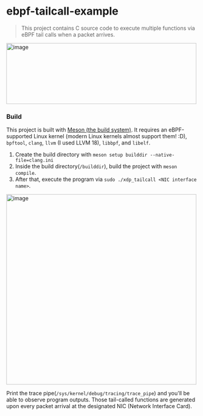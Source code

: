 # ebpf-tailcall-example
> This project contains C source code to execute multiple functions via eBPF tail calls when a packet arrives.

<img width="500" height="160" alt="image" src="https://github.com/user-attachments/assets/0b80e0d4-89e4-445e-be73-6b7983afb9c2" />

### Build
This project is built with [Meson (the build system)](https://mesonbuild.com/index.html).
It requires an eBPF-supported Linux kernel (modern Linux kernels almost support them! :D), `bpftool`, `clang`, `llvm` (I used LLVM 18), `libbpf`, and `libelf`.

1. Create the build directory with `meson setup builddir --native-file=clang.ini`
2. Inside the build directory(`/builddir`), build the project with `meson compile`.
3. After that, execute the program via `sudo ./xdp_tailcall <NIC interface name>`.
<img width="500" height="500" alt="image" src="https://github.com/user-attachments/assets/84476df5-d005-4c70-a6c3-4ccf29c43d1e" />

Print the trace pipe(`/sys/kernel/debug/tracing/trace_pipe`) and you'll be able to observe program outputs.
Those tail-called functions are generated upon every packet arrival at the designated NIC (Network Interface Card).
